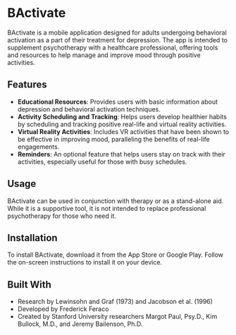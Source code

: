 # BActivate

BActivate is a mobile application designed for adults undergoing behavioral activation as a part of their treatment for depression. The app is intended to supplement psychotherapy with a healthcare professional, offering tools and resources to help manage and improve mood through positive activities.

## Features

- **Educational Resources**: Provides users with basic information about depression and behavioral activation techniques.
- **Activity Scheduling and Tracking**: Helps users develop healthier habits by scheduling and tracking positive real-life and virtual reality activities.
- **Virtual Reality Activities**: Includes VR activities that have been shown to be effective in improving mood, paralleling the benefits of real-life engagements.
- **Reminders**: An optional feature that helps users stay on track with their activities, especially useful for those with busy schedules.

## Usage

BActivate can be used in conjunction with therapy or as a stand-alone aid. While it is a supportive tool, it is not intended to replace professional psychotherapy for those who need it.

## Installation

To install BActivate, download it from the App Store or Google Play. Follow the on-screen instructions to install it on your device.

## Built With

- Research by Lewinsohn and Graf (1973) and Jacobson et al. (1996)
- Developed by Frederick Feraco
- Created by Stanford University researchers Margot Paul, Psy.D., Kim Bullock, M.D., and Jeremy Bailenson, Ph.D.
